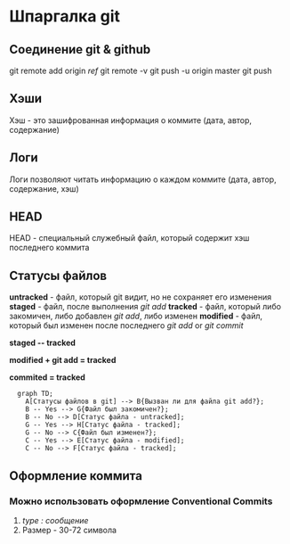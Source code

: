 # Шпаргалка git

## Соединение git & github
git remote add origin _ref_
git remote -v
git push -u origin master
git push

## Хэши
Хэш - это зашифрованная информация о коммите (дата, автор, содержание)

## Логи
Логи позволяют читать информацию о каждом коммите (дата, автор, содержание, хэш)

## HEAD
HEAD - специальный служебный файл, который содержит хэш последнего коммита

## Статусы файлов
**untracked** - файл, который git видит, но не сохраняет его изменения
**staged** - файл, после выполнения _git add_
**tracked** - файл, который либо закомичен, либо добавлен _git add_, либо изменен
**modified** - файл, который был изменен после последнего _git add_ or _git commit_

**staged -- tracked**

**modified + git add = tracked**

**commited = tracked**

```mermaid
  graph TD;
    A[Статусы файлов в git] --> B{Вызван ли для файла git add?};
    B -- Yes --> G{Файл был закомичен?};
    B -- No --> D[Статус файла - untracked];
    G -- Yes --> H[Статус файла - tracked];
    G -- No --> C{Файл был изменен?};
    C -- Yes --> E[Статус файла - modified];
    C -- No --> F[Статус файла - tracked];
```

## Оформление коммита
### Можно использовать оформление Conventional Commits
1. *type : сообщение*
2. Размер - 30-72 символа

